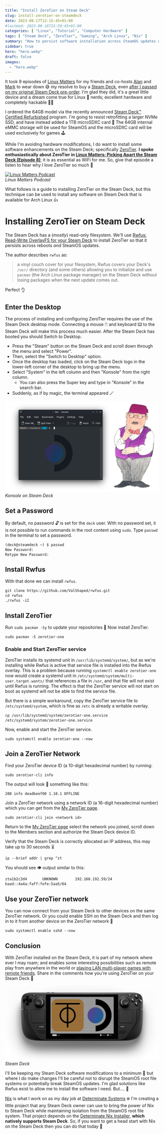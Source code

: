 ```yaml
---
title: "Install ZeroTier on Steam Deck"
slug: install-zerotier-on-steamdeck
date: 2023-08-17T12:15:45+01:00
#lastmod: 2023-08-16T15:50:45+01:00
categories: [ "Linux", "Tutorial", "Computer Hardware" ]
tags: [ "Steam Deck", "ZeroTier", "Gaming", "Arch Linux", "Nix" ]
summary: "How to persist software installation across SteamOS updates on the Steam Deck."
sidebar: true
hero: "hero.webp"
draft: false
images:
  - "hero.webp"
---
```


It took 9 episodes of [Linux Matters](https://linuxmatters.sh) for my friends and co-hosts [Alan](https://linuxmatters.sh/host/apope/) and [Mark](https://linuxmatters.sh/host/mjohnson/) to wear down 😅 my resolve to buy a [Steam Deck](https://www.steamdeck.com/en/), even [after I passed on my original Steam Deck pre-order](/posts/steambox-vs-steamdeck/).
I'm glad they did, it's a great little device and a dream come true for Linux 🐧 nerds; excellent hardware and completely hackable 🧑‍💻

I ordered the 64GB model via the recently announced [Steam Deck™ Certified Refurbished](https://store.steampowered.com/sale/steamdeckrefurbished) program.
I'm going to resist retrofitting a larger NVMe SSD, and have instead added a 1TB microSDXC card 💾
The 64GB internal eMMC storage will be used for SteamOS and the microSDXC card will be used exclusively for games 🕹️

While I'm avoiding hardware modifications, I do want to install some software enhancements on the Steam Deck; specifically [ZeroTier](https://www.zerotier.com/).
**I spoke enthusiastically about ZeroTier in [Linux Matters: Picking Apart the Steam Deck (Episode 8)](https://linuxmatters.sh/episodes/8/)**; it is as essential as WiFi for me.
So, give that episode a listen to hear why I love ZeroTier so much 💖

<p class="text-center">
  <a href="https://linuxmatters.sh" target="_blank"><img src="https://linuxmatters.sh/img/episode/linuxmatters-banner-3000x750.webp" class="img-fluid" alt="Linux Matters Podcast"/></a>
  <br />
  <em>Linux Matters Podcast</em>
</p>

What follows is a guide to installing ZeroTier on the Steam Deck, but this technique can be used to install any software on Steam Deck that is available for Arch Linux 👍️

# Installing ZeroTier on Steam Deck

The Steam Deck has a (*mostly*) read-only filesystem.
We'll use [Rwfus: Read-Write OverlayFS for your Steam Deck](https://github.com/ValShaped/rwfus) to install ZeroTier so that it persists across reboots *and* SteamOS updates.

The author describes `rwfus` as:

> a vinyl couch cover for your filesystem, Rwfus covers your Deck's `/usr/` directory (and some others) allowing you to initialize and use `pacman` (the Arch Linux package manager) on the Steam Deck without losing packages when the next update comes out.

Perfect 👌️

## Enter the Desktop

The process of installing and configuring ZeroTier requires the use of the Steam Deck desktop mode.
Connecting a mouse 🖱️ and keyboard ⌨️ to the Steam Deck will make this process much easier.
After the Steam Deck has booted you should Switch to Desktop.

- Press the "Steam" button on the Steam Deck and scroll down through the menu and select "Power".
- Then, select the "Switch to Desktop" option.
- Once the desktop has loaded, click on the Steam Deck logo in the lower-left corner of the desktop to bring up the menu.
- Select "System" in the left column and then "Konsole" from the right column.
  - You can also press the Super key and type in "Konsole" in the search bar.
- Suddenly, as if by magic, the terminal appeared 🪄

<p class="text-center">
  <img src="./magic-terminal.webp" class="img-fluid" alt="Konsole"/>
  <br />
  <em>Konsole on Steam Deck</em>
</p>

## Set a Password

By default, no password 🔓️ is set for the `deck` user.
With no password set, it is not possible to run commands in the root content using `sudo`.
Type `passwd` in the terminal to set a password.

```shell
(deck@steamdeck ~) $ passwd
New Password:
Retype New Password:
```

## Install Rwfus

With that done we can install `rwfus`.

```shell
git clone https://github.com/ValShaped/rwfus.git
cd rwfus
./rwfus -iI
```

## Install ZeroTier

Run `sudo pacman -Sy` to update your repositories 🌿
Now install ZeroTier.

```shell
sudo pacman -S zerotier-one
```

### Enable and Start ZeroTier service

ZeroTier installs its systemd unit in `/usr/lib/systemd/system/`, but as we're installing while Rwfus is active that service file is installed into the Rwfus overlay.
This is a problem because running `systemctl enable zerotier-one` now would create a systemd unit in `/etc/systemd/system/multi-user.target.wants/` that references a file in `/usr`, and that file will not exist until Rwfus is running.
The effect is that the ZeroTier service will not start on boot as systemd will not be able to find the service file.

But there is a simple workaround, copy the ZeroTier service file to `/etc/systemd/system`, which is fine as `/etc` is already a writable overlay.

```shell
cp /usr/lib/systemd/system/zerotier-one.service /etc/systemd/system/zerotier-one.service
```

Now, enable and start the ZeroTier service.

```shell
sudo systemctl enable zerotier-one --now
```

## Join a ZeroTier Network

Find your ZeroTier device ID (a 10-digit hexadecimal number) by running:

```shell
sudo zerotier-cli info
```

The output will look 👀 something like this:

```text
200 info deadbeef00 1.10.1 OFFLINE
```

Join a ZeroTier network using a network ID (a 16-digit hexadecimal number) which you can get from the [My ZeroTier page](https://my.zerotier.com/).

```shell
sudo zerotier-cli join <network id>
```

Return to the [My ZeroTier page](https://my.zerotier.com/) select the network you joined, scroll down to the Members section and authorize the Steam Deck device ID.

Verify that the Steam Deck is correctly allocated an IP address, this may take up to 30 seconds ⏳️

```shell
ip --brief addr | grep ^zt
```

You should see 👁️ output similar to this:

```text
zta1b2c3d4       UNKNOWN        192.168.192.59/24 baad::4a4a:faff:fefe:5aa5/64
```

## Use your ZeroTier network

You can now connect from your Steam Deck to other devices on the same ZeroTier network.
Or you could enable SSH on the Steam Deck and then log in to it from another device on the ZeroTier network 💪

```shell
sudo systemctl enable sshd --now
```

## Conclusion

With ZeroTier installed on the Steam Deck, it is part of my network where ever I may roam; and enables some interesting possibilities such as remote play from anywhere in the world or [playing LAN multi-player games with remote friends](https://steamcommunity.com/sharedfiles/filedetails/?id=2632149295).
Share in the comments how you're using ZeroTier on your Steam Deck 💬

<p class="text-center">
  <img src="./SteamDeck-ZeroTier.webp" class="img-fluid" alt="Steam Deck with ZeroTier"/>
  <br />
  <em>Steam Deck</em>
</p>

I'll be keeping my Steam Deck software modifications to a minimum 🤏 but where I do make changes I'll be careful not to disrupt the SteamOS root file systems or potentially break SteamOS updates.
I'm glad solutions like Rwfus exist to allow me to install the software I need. But.... 🤔

[Nix](https://nixos.org) is what I work on as my day job at [Determinate Systems](https://determinate.systems) ❄️
I'm creating a little project that any Steam Deck owner can use to bring the power of Nix to Steam Deck while maintaining isolation from the SteamOS root file system.
That project depends on the [Determinate Nix Installer](https://github.com/DeterminateSystems/nix-installer), **which natively supports Steam Deck**.
So, if you want to get a head start with Nix on the Steam Deck then you can do that today 🙂
